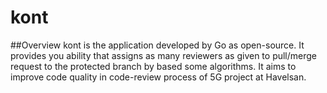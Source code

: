 
# kont

##Overview
kont is the application developed by Go as open-source. It provides you ability that assigns as many reviewers as given
to pull/merge request to the protected branch by based some algorithms. It aims to improve code quality in code-review process of 5G project at Havelsan.


 